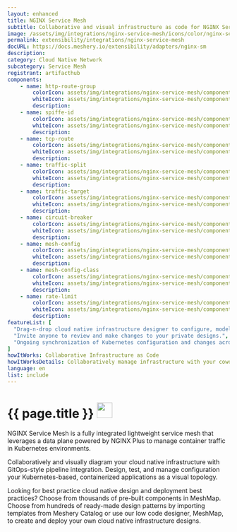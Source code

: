 ```yaml
---
layout: enhanced
title: NGINX Service Mesh
subtitle: Collaborative and visual infrastructure as code for NGINX Service Mesh
image: /assets/img/integrations/nginx-service-mesh/icons/color/nginx-service-mesh-color.svg
permalink: extensibility/integrations/nginx-service-mesh
docURL: https://docs.meshery.io/extensibility/adapters/nginx-sm
description: 
category: Cloud Native Network
subcategory: Service Mesh
registrant: artifacthub
components: 
	- name: http-route-group
		colorIcon: assets/img/integrations/nginx-service-mesh/components/http-route-group/icons/color/http-route-group-color.svg
		whiteIcon: assets/img/integrations/nginx-service-mesh/components/http-route-group/icons/white/http-route-group-white.svg
		description: 
	- name: spiffe-id
		colorIcon: assets/img/integrations/nginx-service-mesh/components/spiffe-id/icons/color/spiffe-id-color.svg
		whiteIcon: assets/img/integrations/nginx-service-mesh/components/spiffe-id/icons/white/spiffe-id-white.svg
		description: 
	- name: tcp-route
		colorIcon: assets/img/integrations/nginx-service-mesh/components/tcp-route/icons/color/tcp-route-color.svg
		whiteIcon: assets/img/integrations/nginx-service-mesh/components/tcp-route/icons/white/tcp-route-white.svg
		description: 
	- name: traffic-split
		colorIcon: assets/img/integrations/nginx-service-mesh/components/traffic-split/icons/color/traffic-split-color.svg
		whiteIcon: assets/img/integrations/nginx-service-mesh/components/traffic-split/icons/white/traffic-split-white.svg
		description: 
	- name: traffic-target
		colorIcon: assets/img/integrations/nginx-service-mesh/components/traffic-target/icons/color/traffic-target-color.svg
		whiteIcon: assets/img/integrations/nginx-service-mesh/components/traffic-target/icons/white/traffic-target-white.svg
		description: 
	- name: circuit-breaker
		colorIcon: assets/img/integrations/nginx-service-mesh/components/circuit-breaker/icons/color/circuit-breaker-color.svg
		whiteIcon: assets/img/integrations/nginx-service-mesh/components/circuit-breaker/icons/white/circuit-breaker-white.svg
		description: 
	- name: mesh-config
		colorIcon: assets/img/integrations/nginx-service-mesh/components/mesh-config/icons/color/mesh-config-color.svg
		whiteIcon: assets/img/integrations/nginx-service-mesh/components/mesh-config/icons/white/mesh-config-white.svg
		description: 
	- name: mesh-config-class
		colorIcon: assets/img/integrations/nginx-service-mesh/components/mesh-config-class/icons/color/mesh-config-class-color.svg
		whiteIcon: assets/img/integrations/nginx-service-mesh/components/mesh-config-class/icons/white/mesh-config-class-white.svg
		description: 
	- name: rate-limit
		colorIcon: assets/img/integrations/nginx-service-mesh/components/rate-limit/icons/color/rate-limit-color.svg
		whiteIcon: assets/img/integrations/nginx-service-mesh/components/rate-limit/icons/white/rate-limit-white.svg
		description: 
featureList: [
  "Drag-n-drop cloud native infrastructure designer to configure, model, and deploy your workloads.",
  "Invite anyone to review and make changes to your private designs.",
  "Ongoing synchronization of Kubernetes configuration and changes across any number of clusters."
]
howItWorks: Collaborative Infrastructure as Code
howItWorksDetails: Collaboratively manage infrastructure with your coworkers synchronously sharing the same designs.
language: en
list: include
---
```

<h1>{{ page.title }} <img src="{{ page.image }}" style="width: 35px; height: 35px;" /></h1>

<p>
NGINX Service Mesh is a fully integrated lightweight service mesh that leverages a data plane powered by NGINX Plus to manage container traffic in Kubernetes environments.
</p>
<p>
    Collaboratively and visually diagram your cloud native infrastructure with GitOps-style pipeline integration. Design, test, and manage configuration your Kubernetes-based, containerized applications as a visual topology.
</p>
<p>
    Looking for best practice cloud native design and deployment best practices? Choose from thousands of pre-built components in MeshMap. Choose from hundreds of ready-made design patterns by importing templates from Meshery Catalog or use our low code designer, MeshMap, to create and deploy your own cloud native infrastructure designs.
</p>
